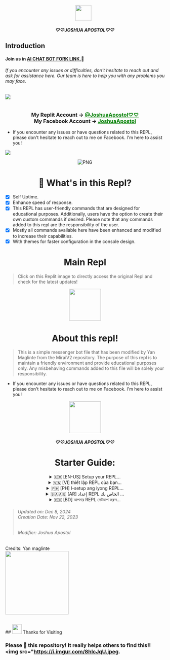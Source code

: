 <p align="center"><a href="https://www.facebook.com/profile.php?id=100088690249020&mibextid=ZbWKwL" target="_blank" rel="noopener noreferrer">
  <img src="https://i.imgur.com/q2u19Jv.jpeg" width="50" style="margin-right: 10px;"></a>
</p>
<h5 align="center">
♡♡JOSHUA APOSTOL♡♡
</h5>

## Introduction

#### Join us in [AI CHAT BOT FORK LINK.](https://m.facebook.com/groups/221629220951298/?ref=share&mibextid=WaXdOe)🍪
###### If you encounter any issues or difficulties, don't hesitate to reach out and ask for assistance here. Our team is here to help you with any problems you may face.

[<img align="center" src="https://i.imgur.com/8iWQZJh.jpeg">](https://m.facebook.com/groups/221629220951298/?ref=share&mibextid=WaXdOe)
<h1></h1>
<div align="center">
      <h3>My Replit Account ->
      <a href="https://replit.com/@joshua0948" style="color: green;">@JoshuaApostol♡♡</a>
        <br>
  My Facebook Account ->
  <a href="https://www.facebook.com/profile.php?id=100088690249020&mibextid=ZbWKwL" style="color: green;">JoshuaApostol</a></h3></div>

- If you encounter any issues or have questions related to this REPL, please don't hesitate to reach out to me on Facebook. I'm here to assist you!

<img align="center" src="https://i.imgur.com/lgY1ngW.jpeg"/>

<p align="center">
    <img align="center" alt="PNG" src="https://i.imgur.com/q2u19Jv.jpeg"/>
  <h1 align='center'>
🚀 What's in this Repl?
</h1></p>

- [x] Self Uptime.
- [x] Enhance speed of response.
- [x] This REPL has user-friendly commands that are designed for educational purposes. Additionally, users have the option to create their own custom commands if desired. Please note that any commands added to this repl are the responsibility of the user.
- [x] Mostly all commands available here have been enhanced and modified to increase their capabilities.
- [x] With themes for faster configuration in the console design.

<h1 align="center">
Main Repl
</h1>

> Click on this Replit image to directly access the original Repl and check for the latest updates!

<p align="center">
  <a href="https://replit.com/@joshua0948" target="_blank" rel="JoshuaApostol"><img src="https://i.postimg.cc/RVjfM18D/Media-230515-183502.gif" width="100" /></a>

  <h1 align="center">
  About this repl!
  </h1>

> This is a simple messenger bot file that has been modified by Yan Maglinte from the MiraiV2 repository. The purpose of this repl is to maintain a friendly environment and provide educational purposes only. Any misbehaving commands added to this file will be solely your responsibility.

- If you encounter any issues or have questions related to this REPL, please don't hesitate to reach out to me on Facebook. I'm here to assist you!

<p align="center">
    <img align="center" src="https://i.imgur.com/q2u19Jv.jpeg" width="100"/>
  <h5 align="center">
♡♡JOSHUA APOSTOL♡♡
</h5>
<h1 align="center"> Starter Guide: </h1>
<details>
  <summary align="center"> 🇺🇲 [EN-US] Setup your REPL... </summary>

> <h6 align='center'>Here's how you can setup this Repl:<br><br>
> Please navigate to the 'config.json' file and add a name for your BOTNAME. Additionally, set a PREFIX for the bot and provide your FB_UID in the ADMINBOT. Adding your FB_UID will determine that you are the Bot Owner.<br><br>
> Here's an example on how to setup:<br></h6>
```bash
"BOTNAME": "BOT_NAME",
"PREFIX": "&",
"ADMINBOT": [
    "PASTE_YOUR_UID_HERE"
],
```
> <h6 align='center'>After configuring your settings, please paste your Facebook AppState into the appstate.json file within this REPL. Once you have done that, run the REPL immediately.</h6>
</details>




<details>
 <summary align="center">  🇻🇳 [VI] thiết lập REPL của bạn... </summary>

 > <h6 align='center'>Dưới đây là cách bạn có thể thiết lập Repl này:<br><br>
> Vui lòng điều hướng đến tệp 'config.json' và thêm tên cho BOTNAME của bạn. Ngoài ra, hãy đặt PREFIX cho bot và cung cấp fb_uid của bạn. Việc thêm FB_UID của bạn sẽ xác định rằng bạn là Chủ sở hữu Bot.<br><br>
> Sau đây là ví dụ về cách thiết lập:<br></h6>
```bash
"BOTNAME": "BOT_NAME",
"PREFIX": "/",
"ADMINBOT": [
     "PASTE_YOUR_UID_HERE"
],
```
> <h6 align='center'>Sau khi định cấu hình cài đặt của bạn, vui lòng dán Facebook AppState của bạn vào tệp appstate.json trong REPL này. Khi bạn đã hoàn thành việc đó, hãy chạy REPL ngay lập tức.</h6>
</details>




<details>
  <summary align="center">  🇵🇭 [PH] I-setup ang iyong REPL... </summary>

> <h6 align='center'>Narito kung paano mo mai-setup ang Repl na ito:<br><br>
> Mangyaring mag-navigate sa 'config.json' file at magdagdag ng pangalan para sa iyong BOTNAME. Bukod pa rito, magtakda ng PREFIX para sa bot at ibigay ang iyong FB_UID. Ang pagdaragdag ng iyong FB_UID ay matutukoy na ikaw ang May-ari ng Bot.<br><br>
> Narito ang isang halimbawa kung paano mag-setup:<br></h6>
```bash
"BOTNAME": "BOT_NAME",
"PREFIX": "/",
"ADMINBOT": [
    "PASTE_YOUR_UID_HERE"
],
```
> <h6 align='center'>Pagkatapos i-configure ang iyong mga setting, paki-paste ang iyong Facebook AppState sa appstate.json file sa loob ng REPL na ito. Kapag nagawa mo na iyon, patakbuhin kaagad ang REPL.</h6>
</details>


<details> <summary align='center'>🇸🇦🇦🇪 [AR] إعداد REPL الخاص بك ...</summary>

> <h6 align = 'center'> إليك كيفية إعداد هذا التحديث: <br> <br>
> يرجى الانتقال إلى ملف "config.json" وإضافة اسم لـ BOTNAME الخاص بك. بالإضافة إلى ذلك ، قم بتعيين PREFIX للروبوت وقم بتوفير FB_UID الخاص بك في ADMINBOT. ستحدد إضافة FB_UID أنك مالك البوت. <br> <br>
> فيما يلي مثال على كيفية الإعداد: <br> </h6>
```bash
"BOTNAME": "BOT_NAME",
"PREFIX": "/",
"ADMINBOT": [
    "PASTE_YOUR_UID_HERE"
],
```
> <h6 align = 'center'> بعد تكوين إعداداتك ، يرجى لصق AppState على Facebook في ملف appstate.json داخل ملف REPL هذا. بمجرد القيام بذلك ، قم بتشغيل REPL على الفور. </ h6>
</details>


<details>
  <summary align="center"> 🇧🇩 [BD] আপনার REPL সেটআপ করুন...</summary>

> <h6 align='center'>এখানে আপনি কিভাবে এই Repl সেটআপ করতে পারেন:<br><br>
> অনুগ্রহ করে 'config.json' ফাইলে নেভিগেট করুন এবং আপনার BOTNAME এর জন্য একটি নাম যোগ করুন। অতিরিক্তভাবে, বটের জন্য একটি প্রিফিক্স সেট করুন এবং অ্যাডমিনবট-এ আপনার FB_UID প্রদান করুন৷ আপনার FB_UID যোগ করলে তা নির্ধারণ করবে যে আপনি বট মালিক৷<br><br>৷
> কিভাবে সেটআপ করতে হয় তার একটি উদাহরণ এখানে দেওয়া হল:<br></h6>
```bash
"BOTNAME": "BOT_NAME",
"PREFIX": "&",
"ADMINBOT": [
    "PASTE_YOUR_UID_HERE"
],
```
> <h6 align='center'>আপনার সেটিংস কনফিগার করার পরে, অনুগ্রহ করে এই REPL-এর মধ্যে appstate.json ফাইলে আপনার Facebook AppState পেস্ট করুন। একবার আপনি এটি সম্পন্ন করার পরে, অবিলম্বে REPL চালান৷</h6>৷
</details>

> <h6>Updated on: Dec 8, 2024<br>Creation Date: Nov 22, 2023</h6></h6></><h6>Modifier: Joshua Apostol<h6>
Credits: Yan maglinte<br>
<img src="https://user-images.githubusercontent.com/74038190/219925466-75d83a1e-cb88-4e7b-9c11-6678ce27029f.jpg" width="200" />

</div><br>
## <img src="https://user-images.githubusercontent.com/74038190/216122041-518ac897-8d92-4c6b-9b3f-ca01dcaf38ee.png" width="30" /> Thanks for Visiting

### Please 🌟 this repository! It really helps others to find this!!  <img src="https://i.imgur.com/8hlcJqU.jpeg.